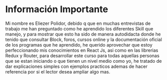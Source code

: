 # **Información Importante**

Mi nombre es Eliezer Polidor, debido q que en muchas entrevistas de trabajo me han preguntado como he aprendido los diferentes Skill que manejo, y para mostrar que esto ha sido de manera autodidacta donde he tenido que consultar Block, foros, cursos online y la documentación oficial de los programas que he aprendido, he querido aprovechar que estoy perfeccionando mis conocimientos en React Js, asi como en las librerias Redux y Router, para desarrollar este curso para todas aquellas personas que se estan iniciando o que tienen un nivel medio como yo, he tratado de dar explicaciones simples con ejemplos practicos ademas de hacer referencia por si el lector desea ampliar algo mas.
